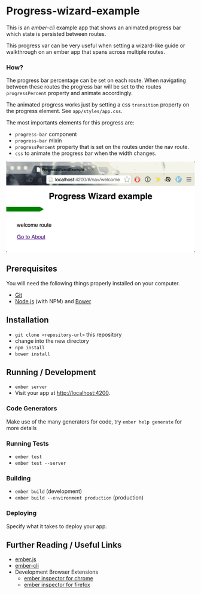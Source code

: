 # Progress-wizard-example

This is an *ember-cli* example app that shows an animated progress bar which
state is persisted between routes.

This progress var can be very useful when setting a wizard-like guide
or walkthrough on an ember app that spans across multiple routes.

### How?

The progress bar percentage can be set on each route. When navigating between
these routes the progress bar will be set to the routes `progressPercent`
property and animate accordingly.

The animated progress works just by setting a css `transition` property on the
progress element. See `app/styles/app.css`.

The most importants elements for this progress are:

- `progress-bar` component
- `progress-bar` mixin
- `progressPercent` property that is set on the routes under the nav route.
- `css` to animate the progress bar when the width changes.

![Progress Wizard](./public/progress-wizard-gif.gif "Progress Wizard")

## Prerequisites

You will need the following things properly installed on your computer.

* [Git](http://git-scm.com/)
* [Node.js](http://nodejs.org/) (with NPM) and [Bower](http://bower.io/)

## Installation

* `git clone <repository-url>` this repository
* change into the new directory
* `npm install`
* `bower install`

## Running / Development

* `ember server`
* Visit your app at [http://localhost:4200](http://localhost:4200).

### Code Generators

Make use of the many generators for code, try `ember help generate` for more details

### Running Tests

* `ember test`
* `ember test --server`

### Building

* `ember build` (development)
* `ember build --environment production` (production)

### Deploying

Specify what it takes to deploy your app.

## Further Reading / Useful Links

* [ember.js](http://emberjs.com/)
* [ember-cli](http://www.ember-cli.com/)
* Development Browser Extensions
  * [ember inspector for chrome](https://chrome.google.com/webstore/detail/ember-inspector/bmdblncegkenkacieihfhpjfppoconhi)
  * [ember inspector for firefox](https://addons.mozilla.org/en-US/firefox/addon/ember-inspector/)

